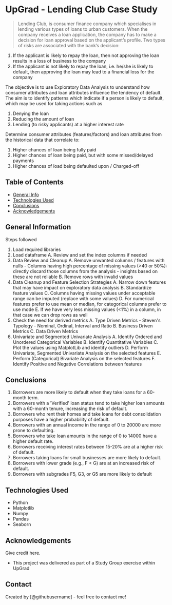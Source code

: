 # UpGrad - Lending Club Case Study
> Lending Club, is consumer finance company which specialises in lending various types of loans to urban customers. When the company receives a loan application, the company has to make a decision for loan approval based on the applicant’s profile. Two types of risks are associated with the bank’s decision:
1. If the applicant is likely to repay the loan, then not approving the loan results in a loss of business to the company
2. If the applicant is not likely to repay the loan, i.e. he/she is likely to default, then approving the loan may lead to a financial loss for the company

 The objective is to use Exploratory Data Analysis to understand how consumer attributes and loan attributes influence the tendency of default. The aim is to identify patterns which indicate if a person is likely to default, which may be used for taking actions such as
 1. Denying the loan
 2. Reducing the amount of loan
 3. Lending (to risky applicants) at a higher interest rate

Determine consumer attributes (features/factors) and loan attributes from the historical data that correlate to:
1. Higher chances of loan being fully paid
2. Higher chances of loan being paid, but with some missed/delayed payments
3. Higher chances of load being defaulted upon / Charged-off



## Table of Contents
* [General Info](#general-information)
* [Technologies Used](#technologies-used)
* [Conclusions](#conclusions)
* [Acknowledgements](#acknowledgements)

## General Information
Steps followed 
1. Load required libraries
2. Load dataframe
    A. Review and set the index columns if needed
3. Data Review and Cleanup
    A. Remove unwanted columns / features with nulls - Columns having high percentage of missing values (>40 or 50%): directly discard those columns from the analysis - insights based on these are not reliable
    B. Remove rows with invalid values
4. Data Cleanup and Feature Selection Strategies
    A. Narrow down features that may have impact on exploratory data analysis
    B. Standardize feature values
    C. Columns having missing values under acceptable range can be imputed (replace with some values)
    D. For numerical features prefer to use mean or median, for categorical columns prefer to use mode
    E. If we have very less missing values (<1%) in a column, in that case we can drop rows as well
5. Check the need for derived metrics
    A. Type Driven Metrics - Steven's Typology - Nominal, Ordinal, Interval and Ratio
    B. Business Driven Metrics
    C. Data Driven Metrics
6. Univariate and Segmented Univariate Analysis
    A. Identify Ordered and Unordered Categorical Variables
    B. Identify Quantitative Variables
    C. Plot the values using MatplotLib and identify outliers
    D. Perform Univariate, Segmented Univariate Analysis on the selected features
    E. Perform (Categorical) Bivariate Analysis on the selected features
    F. Identify Positive and Negative Correlations between features

## Conclusions
1. Borrowers are more likely to default when they take loans for a 60-month term.
2. Borrowers with a 'Verified' loan status tend to take higher loan amounts with a 60-month tenure, increasing the risk of default.
3. Borrowers who rent their homes and take loans for debt consolidation purposes have a higher probability of default.
4. Borrowers with an annual income in the range of 0 to 20000 are more prone to defaulting.
5. Borrowers who take loan amounts in the range of 0 to 14000 have a higher default rate.
6. Borrowers receiving interest rates between 15-20% are at a higher risk of default.
7. Borrowers taking loans for small businesses are more likely to default.
8. Borrowers with lower grade (e.g., F < G) are at an increased risk of default.
9. Borrowers with subgrades F5, G3, or G5 are more likely to default


## Technologies Used
- Python
- Matplotlib
- Numpy
- Pandas
- Seaborn


## Acknowledgements
Give credit here.
- This project was delivered as part of a Study Group exercise within UpGrad

## Contact
Created by [@githubusername] - feel free to contact me!


